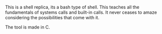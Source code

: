 This is a shell replica, its a bash type of shell. This teaches all the fundamentals of systems calls and built-in calls. It never ceases to amaze considering the possibilities that come with it.


The tool is made in C.
